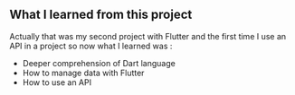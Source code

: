 ## What I learned from this project

Actually that was my second project with Flutter and the first time I use an API in a project so now what I learned was :

 - Deeper comprehension of Dart language
 - How to manage data with Flutter
 - How to use an API
